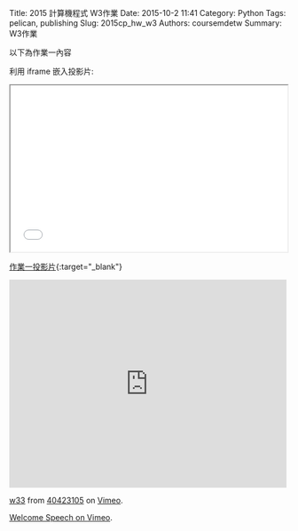 Title: 2015 計算機程式 W3作業
Date: 2015-10-2 11:41
Category: Python
Tags: pelican, publishing
Slug: 2015cp_hw_w3
Authors: coursemdetw
Summary: W3作業

以下為作業一內容

利用 iframe 嵌入投影片:

<iframe src="40423105_cp_w3_p.html" width="500" height="300"></iframe>

[作業一投影片](40423105_cp_w4_p.html){:target="_blank"}
<iframe src="https://player.vimeo.com/video/145728134" width="500" height="375" frameborder="0" webkitallowfullscreen mozallowfullscreen allowfullscreen></iframe> <p><a href="https://vimeo.com/145728134">w33</a> from <a href="https://vimeo.com/user44512429">40423105</a> on <a href="https://vimeo.com">Vimeo</a>.</p>


 <p><a href="https://vimeo.com/137724068">Welcome Speech on <a href="https://vimeo.com">Vimeo</a>.</p>
